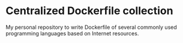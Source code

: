 # Centralized Dockerfile collection
My personal repository to write Dockerfile of several commonly used programming languages based on Internet resources.